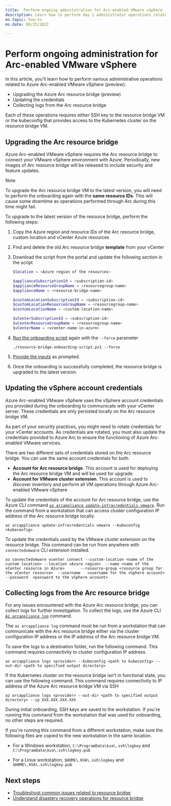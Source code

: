 ```yaml
---
title:  Perform ongoing administration for Arc-enabled VMware vSphere
description: Learn how to perform day 2 administrator operations related to Azure Arc-enabled VMware vSphere
ms.topic: how-to 
ms.date: 08/25/2022

---
```


# Perform ongoing administration for Arc-enabled VMware vSphere

In this article, you'll learn how to perform various administrative operations related to Azure Arc-enabled VMware vSphere (preview):

- Upgrading the Azure Arc resource bridge (preview)
- Updating the credentials
- Collecting logs from the Arc resource bridge

Each of these operations requires either SSH key to the resource bridge VM or the kubeconfig that provides access to the Kubernetes cluster on the resource bridge VM.

## Upgrading the Arc resource bridge

Azure Arc-enabled VMware vSphere requires the Arc resource bridge to connect your VMware vSphere environment with Azure. Periodically, new images of Arc resource bridge will be released to include security and feature updates.

> [!NOTE]
> To upgrade the Arc resource bridge VM to the latest version, you will need to perform the onboarding again with the **same resource IDs**. This will cause some downtime as operations performed through Arc during this time might fail.

To upgrade to the latest version of the resource bridge, perform the following steps:

1. Copy the Azure region and resource IDs of the Arc resource bridge, custom location and vCenter Azure resources

2. Find and delete the old Arc resource bridge **template** from your vCenter

3. Download the script from the portal and update the following section in the script

    ```powershell
    $location = <Azure region of the resources>
    
    $applianceSubscriptionId = <subscription-id>
    $applianceResourceGroupName = <resourcegroup-name>
    $applianceName = <resource-bridge-name>
    
    $customLocationSubscriptionId = <subscription-id>
    $customLocationResourceGroupName = <resourcegroup-name>
    $customLocationName = <custom-location-name>
    
    $vCenterSubscriptionId = <subscription-id>
    $vCenterResourceGroupName = <resourcegroup-name>
    $vCenterName = <vcenter-name-in-azure>
    ```

4. [Run the onboarding script](quick-start-connect-vcenter-to-arc-using-script.md#run-the-script) again with the `--force` parameter

    ``` powershell-interactive
    ./resource-bridge-onboarding-script.ps1 --force
    ```

5. [Provide the inputs](quick-start-connect-vcenter-to-arc-using-script.md#inputs-for-the-script) as prompted.

6. Once the onboarding is successfully completed, the resource bridge is upgraded to the latest version.

## Updating the vSphere account credentials

Azure Arc-enabled VMware vSphere uses the vSphere account credentials you provided during the onboarding to communicate with your vCenter server. These credentials are only persisted locally on the Arc resource bridge VM.

As part of your security practices, you might need to rotate credentials for your vCenter accounts. As credentials are rotated, you must also update the credentials provided to Azure Arc to ensure the functioning of Azure Arc-enabled VMware services.

There are two different sets of credentials stored on the Arc resource bridge. You can use the same account credentials for both.

- **Account for Arc resource bridge**. This account is used for deploying the Arc resource bridge VM and will be used for upgrade.
- **Account for VMware cluster extension**. This account is used to discover inventory and perform all VM operations through Azure Arc-enabled VMware vSphere

To update the credentials of the account for Arc resource bridge, use the Azure CLI command [`az arcappliance update-infracredentials vmware`](/cli/azure/arcappliance/update-infracredentials#az-arcappliance-update-infracredentials-vmware). Run the command from a workstation that can access cluster configuration IP address of the Arc resource bridge locally:

```azurecli
az arcappliance update-infracredentials vmware --kubeconfig <kubeconfig>
```

To update the credentials used by the VMware cluster extension on the resource bridge. This command can be run from anywhere with `connectedvmware` CLI extension installed.

```azurecli
az connectedvmware vcenter connect --custom-location <name of the custom location> --location <Azure region>  --name <name of the vCenter resource in Azure>       --resource-group <resource group for the vCenter resource>  --username   <username for the vSphere account>  --password  <password to the vSphere account>
```

## Collecting logs from the Arc resource bridge

For any issues encountered with the Azure Arc resource bridge, you can collect logs for further investigation. To collect the logs, use the Azure CLI [`Az arcappliance log`](/cli/azure/arcappliance/logs#az-arcappliance-logs-vmware) command.

The `az arcappliance log` command must be run from a workstation that can communicate with the Arc resource bridge either via the cluster configuration IP address or the IP address of the Arc resource bridge VM.

To save the logs to a destination folder, run the following command. This command requires connectivity to cluster configuration IP address.

```azurecli
az arcappliance logs <provider> --kubeconfig <path to kubeconfig> --out-dir <path to specified output directory>
```

If the Kubernetes cluster on the resource bridge isn't in functional state, you can use the following command. This command requires connectivity to IP address of the Azure Arc resource bridge VM via SSH

```azurecli
az arcappliance logs <provider> --out-dir <path to specified output directory> --ip XXX.XXX.XXX.XXX
```

During initial onboarding, SSH keys are saved to the workstation. If you're running this command from the workstation that was used for onboarding, no other steps are required.

If you're running this command from a different workstation, make sure the following files are copied to the new workstation in the same location.

- For a Windows workstation, `C:\ProgramData\kva\.ssh\logkey` and `C:\ProgramData\kva\.ssh\logkey.pub`
  
- For a Linux workstation, `$HOME\.KVA\.ssh\logkey` and `$HOME\.KVA\.ssh\logkey.pub`

## Next steps

- [Troubleshoot common issues related to resource bridge](../resource-bridge/troubleshoot-resource-bridge.md)
- [Understand disastery recovery operations for resource bridge](disaster-recovery.md)
